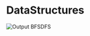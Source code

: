 # DataStructures
![Output BFSDFS](https://user-images.githubusercontent.com/112739680/215043128-f1fe1a96-73e8-4eb5-b0be-05a081e3df75.png)
